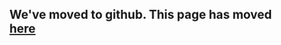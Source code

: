 ## We've moved to github. This page has moved [here](https://github.com/vqmod/vqmod/wiki/Changelog) ##